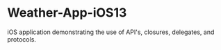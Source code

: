 # Weather-App-iOS13
iOS application demonstrating the use of API's, closures, delegates, and protocols.

